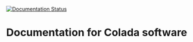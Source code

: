 [![Documentation Status](https://readthedocs.org/projects/colada-docs/badge/?version=latest)](https://colada-docs.readthedocs.io/en/latest/?badge=latest)

# Documentation for Colada software